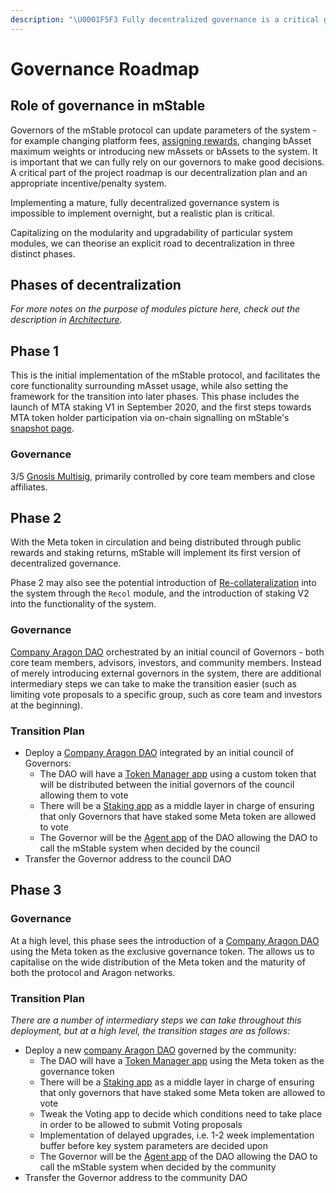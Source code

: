 ```yaml
---
description: "\U0001F5F3️ Fully decentralized governance is a critical goal for the project - here's our plan."
---
```


# Governance Roadmap

## Role of governance in mStable

Governors of the mStable protocol can update parameters of the system - for example changing platform fees, [assigning rewards](), changing bAsset maximum weights or introducing new mAssets or bAssets to the system. It is important that we can fully rely on our governors to make good decisions.  A critical part of the project roadmap is our decentralization plan and an appropriate incentive/penalty system.

Implementing a mature, fully decentralized governance system is impossible to implement overnight, but a realistic plan is critical. 

Capitalizing on the modularity and upgradability of particular system modules, we can theorise an explicit road to decentralization in three distinct phases.

## Phases of decentralization

_For more notes on the purpose of modules picture here, check out the description in_ [_Architecture_](security/architecture.md)_._

## Phase 1

This is the initial implementation of the mStable protocol, and facilitates the core functionality surrounding mAsset usage, while also setting the framework for the transition into later phases. This phase includes the launch of MTA staking V1 in September 2020, and the first steps towards MTA token holder participation via on-chain signalling on mStable's [snapshot page](https://snapshot.page/#/mstable).

### Governance

3/5 [Gnosis Multisig](https://safe.gnosis.io/multisig), primarily controlled by core team members and close affiliates.

## Phase 2

With the Meta token in circulation and being distributed through public rewards and staking returns, mStable will implement its first version of decentralized governance.

Phase 2 may also see the potential introduction of [Re-collateralization](../mstable-assets/functions/recollateralisation.md) into the system through the `Recol` module, and the introduction of staking V2 into the functionality of the system.

### Governance

[Company Aragon DAO](https://github.com/aragon/dao-templates/tree/master/templates/company) orchestrated by an initial council of Governors - both core team members, advisors, investors, and community members. Instead of merely introducing external governors in the system, there are additional intermediary steps we can take to make the transition easier \(such as limiting vote proposals to a specific group, such as core team and investors at the beginning\).

### Transition Plan

* Deploy a [Company Aragon DAO](https://github.com/aragon/dao-templates/tree/master/templates/company) integrated by an initial council of Governors:
  * The DAO will have a [Token Manager app](https://wiki.aragon.org/archive/dev/apps/token-manager/) using a custom token that will be distributed between the initial governors of the council allowing them to vote
  * There will be a [Staking app](https://github.com/aragon/staking) as a middle layer in charge of ensuring that only Governors that have staked some Meta token are allowed to vote
  * The Governor will be the [Agent app](https://hack.aragon.org/docs/guides-use-agent) of the DAO allowing the DAO to call the mStable system when decided by the council
* Transfer the Governor address to the council DAO

## Phase 3

### Governance

At a high level, this phase sees the introduction of a [Company Aragon DAO](https://github.com/aragon/dao-templates/tree/master/templates/company) using the Meta token as the exclusive governance token. The allows us to capitalise on the wide distribution of the Meta token and the maturity of both the protocol and Aragon networks.

### Transition Plan

_There are a number of intermediary steps we can take throughout this deployment, but at a high level, the transition stages are as follows:_

* Deploy a new [company Aragon DAO](https://github.com/aragon/dao-templates/tree/master/templates/company) governed by the community:
  * The DAO will have a [Token Manager app](https://wiki.aragon.org/archive/dev/apps/token-manager/) using the Meta token as the governance token
  * There will be a [Staking app](https://github.com/aragon/staking) as a middle layer in charge of ensuring that only governors that have staked some Meta token are allowed to vote
  * Tweak the Voting app to decide which conditions need to take place in order to be allowed to submit Voting proposals
  * Implementation of delayed upgrades, i.e. 1-2 week implementation buffer before key system parameters are decided upon
  * The Governor will be the [Agent app](https://hack.aragon.org/docs/guides-use-agent) of the DAO allowing the DAO to call the mStable system when decided by the community
* Transfer the Governor address to the community DAO

